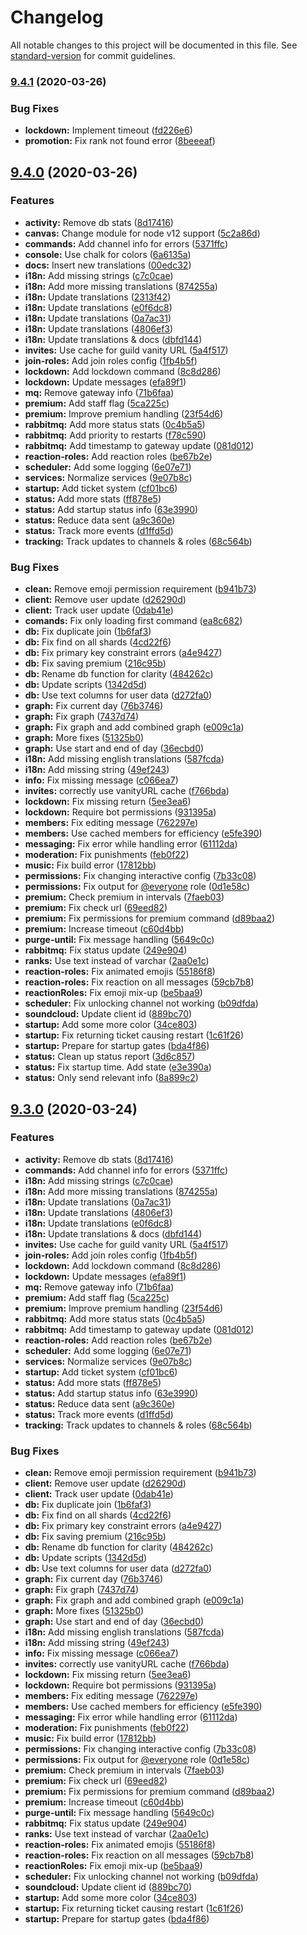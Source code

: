 # Changelog

All notable changes to this project will be documented in this file. See [standard-version](https://github.com/conventional-changelog/standard-version) for commit guidelines.

### [9.4.1](https://github.com/SideProjectGuys/invite-manager-bot/compare/v9.4.0...v9.4.1) (2020-03-26)

### Bug Fixes

- **lockdown:** Implement timeout ([fd226e6](https://github.com/SideProjectGuys/invite-manager-bot/commit/fd226e6edc9ad7676240e3d2966dda13f05f6285))
- **promotion:** Fix rank not found error ([8beeeaf](https://github.com/SideProjectGuys/invite-manager-bot/commit/8beeeaf0b16871fe8ccb9f2a8dac792eb98c19a3))

## [9.4.0](https://github.com/SideProjectGuys/invite-manager-bot/compare/v9.3.0...v9.4.0) (2020-03-26)

### Features

- **activity:** Remove db stats ([8d17416](https://github.com/SideProjectGuys/invite-manager-bot/commit/8d174164326571f510e93fea09c1146c4c8e1938))
- **canvas:** Change module for node v12 support ([5c2a86d](https://github.com/SideProjectGuys/invite-manager-bot/commit/5c2a86dfe28f15cc630a438750df35a858eea4fe))
- **commands:** Add channel info for errors ([5371ffc](https://github.com/SideProjectGuys/invite-manager-bot/commit/5371ffcb71a21e20d6cb8095310bdff9172be3d4))
- **console:** Use chalk for colors ([6a6135a](https://github.com/SideProjectGuys/invite-manager-bot/commit/6a6135ae634ef8e5a0586c338cc08ceb8f5a7d1f))
- **docs:** Insert new translations ([00edc32](https://github.com/SideProjectGuys/invite-manager-bot/commit/00edc32755286a0d34b1473a411c330a1d62da1c))
- **i18n:** Add missing strings ([c7c0cae](https://github.com/SideProjectGuys/invite-manager-bot/commit/c7c0cae5edf44e458b6f7dc599450dad196f9d6e))
- **i18n:** Add more missing translations ([874255a](https://github.com/SideProjectGuys/invite-manager-bot/commit/874255a78546f3be5c53c9739aa8210e0bfcceb8))
- **i18n:** Update translations ([2313f42](https://github.com/SideProjectGuys/invite-manager-bot/commit/2313f42b931463eb18d96ed1c9982c5b1f82dd3e))
- **i18n:** Update translations ([e0f6dc8](https://github.com/SideProjectGuys/invite-manager-bot/commit/e0f6dc89a2e77e7393ea0479d431027147ff3262))
- **i18n:** Update translations ([0a7ac31](https://github.com/SideProjectGuys/invite-manager-bot/commit/0a7ac3150ae291f7da9602d8afeaa2791e5f2455))
- **i18n:** Update translations ([4806ef3](https://github.com/SideProjectGuys/invite-manager-bot/commit/4806ef3e2d99877dcb9df4bf77716bdfc2edf86d))
- **i18n:** Update translations & docs ([dbfd144](https://github.com/SideProjectGuys/invite-manager-bot/commit/dbfd1447dbb20792595f076e2cf55f94e71d52ce))
- **invites:** Use cache for guild vanity URL ([5a4f517](https://github.com/SideProjectGuys/invite-manager-bot/commit/5a4f51704961e3b3d2848324c2dcd83d104153ac))
- **join-roles:** Add join roles config ([1fb4b5f](https://github.com/SideProjectGuys/invite-manager-bot/commit/1fb4b5f2ef1023d4d0dddee39f0cc028de9050f7))
- **lockdown:** Add lockdown command ([8c8d286](https://github.com/SideProjectGuys/invite-manager-bot/commit/8c8d286ac3bfb3a01f7f5be5da1a051b486e3805))
- **lockdown:** Update messages ([efa89f1](https://github.com/SideProjectGuys/invite-manager-bot/commit/efa89f1dedbd538f80fbb05c346ffb26e31246bc))
- **mq:** Remove gateway info ([71b6faa](https://github.com/SideProjectGuys/invite-manager-bot/commit/71b6faa128f8aa8cf1ee0e8333cfcb3db656001b))
- **premium:** Add staff flag ([5ca225c](https://github.com/SideProjectGuys/invite-manager-bot/commit/5ca225cd1594509cb9438e20aeea34cc8879afec))
- **premium:** Improve premium handling ([23f54d6](https://github.com/SideProjectGuys/invite-manager-bot/commit/23f54d604dbb4fe036955d145970acd37cc234b7))
- **rabbitmq:** Add more status stats ([0c4b5a5](https://github.com/SideProjectGuys/invite-manager-bot/commit/0c4b5a571f2c0959e8ef9fae44cb6a03eacb89dd))
- **rabbitmq:** Add priority to restarts ([f78c590](https://github.com/SideProjectGuys/invite-manager-bot/commit/f78c590f76444d59872c1978f8e1386316b92007))
- **rabbitmq:** Add timestamp to gateway update ([081d012](https://github.com/SideProjectGuys/invite-manager-bot/commit/081d012d2c9e3f0d1124fb5e063e40138042eafe))
- **reaction-roles:** Add reaction roles ([be67b2e](https://github.com/SideProjectGuys/invite-manager-bot/commit/be67b2e8b76ec9fbe6b1f119f5489817a4843840))
- **scheduler:** Add some logging ([6e07e71](https://github.com/SideProjectGuys/invite-manager-bot/commit/6e07e716b63e20b49a3d2940fbdf54d2266eebe2))
- **services:** Normalize services ([9e07b8c](https://github.com/SideProjectGuys/invite-manager-bot/commit/9e07b8c2b8d95968103e7441c5434b3e2d058577))
- **startup:** Add ticket system ([cf01bc6](https://github.com/SideProjectGuys/invite-manager-bot/commit/cf01bc6cbfb77e6b42fcffe74ca8eed7c65fe1e2))
- **status:** Add more stats ([ff878e5](https://github.com/SideProjectGuys/invite-manager-bot/commit/ff878e5593d30e63f435c7ff15d27d0f59626fc3))
- **status:** Add startup status info ([63e3990](https://github.com/SideProjectGuys/invite-manager-bot/commit/63e39900e92fd4a5572d74310e29a56d9fe981b8))
- **status:** Reduce data sent ([a9c360e](https://github.com/SideProjectGuys/invite-manager-bot/commit/a9c360e7b7c1975563780fd5bdb9b5a27c8ecbcb))
- **status:** Track more events ([d1ffd5d](https://github.com/SideProjectGuys/invite-manager-bot/commit/d1ffd5dcc8aa42c80f48df34bc6382173d5fd65b))
- **tracking:** Track updates to channels & roles ([68c564b](https://github.com/SideProjectGuys/invite-manager-bot/commit/68c564b3502de0462f9824eaa8e041f355f0c96d))

### Bug Fixes

- **clean:** Remove emoji permission requirement ([b941b73](https://github.com/SideProjectGuys/invite-manager-bot/commit/b941b738b097075fd9e8666d2621732c7b965d65))
- **client:** Remove user update ([d26290d](https://github.com/SideProjectGuys/invite-manager-bot/commit/d26290d4688c0c42e9d9e8fff44d6fd3657e496b))
- **client:** Track user update ([0dab41e](https://github.com/SideProjectGuys/invite-manager-bot/commit/0dab41eb26c1bd871f98472e6e35b2659e8c8093))
- **comands:** Fix only loading first command ([ea8c682](https://github.com/SideProjectGuys/invite-manager-bot/commit/ea8c682951c0adbc8fccedd14e62fd293ff0d676))
- **db:** Fix duplicate join ([1b6faf3](https://github.com/SideProjectGuys/invite-manager-bot/commit/1b6faf37e66aa9e38c9f1d668b99089e148201fa))
- **db:** Fix find on all shards ([4cd22f6](https://github.com/SideProjectGuys/invite-manager-bot/commit/4cd22f65516e86b87dd4fe363ce68ff97d24afa3))
- **db:** Fix primary key constraint errors ([a4e9427](https://github.com/SideProjectGuys/invite-manager-bot/commit/a4e9427619047e395e4721e15799f8c98b3bf6cc))
- **db:** Fix saving premium ([216c95b](https://github.com/SideProjectGuys/invite-manager-bot/commit/216c95b0086918c2102764517bad7177534b35bc))
- **db:** Rename db function for clarity ([484262c](https://github.com/SideProjectGuys/invite-manager-bot/commit/484262cb1e844f1107b701fe7e63b9a9a5a1c6e4))
- **db:** Update scripts ([1342d5d](https://github.com/SideProjectGuys/invite-manager-bot/commit/1342d5d4b0224b385dcc1bbdfdbd701f6cdaa2bf))
- **db:** Use text columns for user data ([d272fa0](https://github.com/SideProjectGuys/invite-manager-bot/commit/d272fa0a936e7770d069846e8efa2f8f1dc8fc49))
- **graph:** Fix current day ([76b3746](https://github.com/SideProjectGuys/invite-manager-bot/commit/76b3746c1fba5867b1d541e6eafe267d663ca207))
- **graph:** Fix graph ([7437d74](https://github.com/SideProjectGuys/invite-manager-bot/commit/7437d7423f62de1ddb0dc0f6fdcbb8e4425f6c04))
- **graph:** Fix graph and add combined graph ([e009c1a](https://github.com/SideProjectGuys/invite-manager-bot/commit/e009c1a775d08cc7a088873518a8e69e2d9eab86))
- **graph:** More fixes ([51325b0](https://github.com/SideProjectGuys/invite-manager-bot/commit/51325b02ac8d8c23f38ca10b3c244e227a25e609))
- **graph:** Use start and end of day ([36ecbd0](https://github.com/SideProjectGuys/invite-manager-bot/commit/36ecbd07fc3a99453138002492349f7f93c36fe5))
- **i18n:** Add missing english translations ([587fcda](https://github.com/SideProjectGuys/invite-manager-bot/commit/587fcdabf12201d1d1a3057107cb84bdda1e63a0))
- **i18n:** Add missing string ([49ef243](https://github.com/SideProjectGuys/invite-manager-bot/commit/49ef2433f780ee9873a010ed27d8d7d5846189b9))
- **info:** Fix missing message ([c066ea7](https://github.com/SideProjectGuys/invite-manager-bot/commit/c066ea78369d2055f2e67f95f08a72b3c82c70a6))
- **invites:** correctly use vanityURL cache ([f766bda](https://github.com/SideProjectGuys/invite-manager-bot/commit/f766bda2713396d096be1c73fad37957329278ae))
- **lockdown:** Fix missing return ([5ee3ea6](https://github.com/SideProjectGuys/invite-manager-bot/commit/5ee3ea6618a6bc0350f168fbd31833cc0e1d1ef0))
- **lockdown:** Require bot permissions ([931395a](https://github.com/SideProjectGuys/invite-manager-bot/commit/931395a9ee4f3b9bf08d227d92d9939b3c2c4301))
- **members:** Fix editing message ([762297e](https://github.com/SideProjectGuys/invite-manager-bot/commit/762297ed940544f15b468ecf204556882b4e3e97))
- **members:** Use cached members for efficiency ([e5fe390](https://github.com/SideProjectGuys/invite-manager-bot/commit/e5fe390b1354cedd5b1a2c91815f2007bd04af1c))
- **messaging:** Fix error while handling error ([61112da](https://github.com/SideProjectGuys/invite-manager-bot/commit/61112dad4a4006cfa8daf4a8aeb89493d9fa29b7))
- **moderation:** Fix punishments ([feb0f22](https://github.com/SideProjectGuys/invite-manager-bot/commit/feb0f22f60a6cfe35d6cc7a4cd9fe7b0ed7271c7))
- **music:** Fix build error ([17812bb](https://github.com/SideProjectGuys/invite-manager-bot/commit/17812bb10bf7ae414a79252d292fffdd787aaad5))
- **permissions:** Fix changing interactive config ([7b33c08](https://github.com/SideProjectGuys/invite-manager-bot/commit/7b33c089337d2f65fc9e6791cd1524eb6fd3c33e))
- **permissions:** Fix output for [@everyone](https://github.com/everyone) role ([0d1e58c](https://github.com/SideProjectGuys/invite-manager-bot/commit/0d1e58cb81409ba8b4b578b2a2064b4a1f7b997f))
- **premium:** Check premium in intervals ([7faeb03](https://github.com/SideProjectGuys/invite-manager-bot/commit/7faeb0387b3a1e60c6e65d2d9ebcb8c2788f40f7))
- **premium:** Fix check url ([69eed82](https://github.com/SideProjectGuys/invite-manager-bot/commit/69eed828c8038e4898ba775eb2430c3666cf42ab))
- **premium:** Fix permissions for premium command ([d89baa2](https://github.com/SideProjectGuys/invite-manager-bot/commit/d89baa2e1f7fe305cc295f2727c739bb62e7e880))
- **premium:** Increase timeout ([c60d4bb](https://github.com/SideProjectGuys/invite-manager-bot/commit/c60d4bb38fbe8b355caf800b9c0853ae12f47f9d))
- **purge-until:** Fix message handling ([5649c0c](https://github.com/SideProjectGuys/invite-manager-bot/commit/5649c0cd405754fb506ea624c3ad330c9f1bfacb))
- **rabbitmq:** Fix status update ([249e904](https://github.com/SideProjectGuys/invite-manager-bot/commit/249e9044418a51362c9b47054079853d1b271450))
- **ranks:** Use text instead of varchar ([2aa0e1c](https://github.com/SideProjectGuys/invite-manager-bot/commit/2aa0e1c33638108d07fa92b02981198eb28c68b8))
- **reaction-roles:** Fix animated emojis ([55186f8](https://github.com/SideProjectGuys/invite-manager-bot/commit/55186f8ba4e1efcb520e433d16d96009b7c0844c))
- **reaction-roles:** Fix reaction on all messages ([59cb7b8](https://github.com/SideProjectGuys/invite-manager-bot/commit/59cb7b8e8920e08d1eccce010c86157d4e7c7d91))
- **reactionRoles:** Fix emoji mix-up ([be5baa9](https://github.com/SideProjectGuys/invite-manager-bot/commit/be5baa92454b426b2bc2600627853862a229885a))
- **scheduler:** Fix unlocking channel not working ([b09dfda](https://github.com/SideProjectGuys/invite-manager-bot/commit/b09dfdac5eb0c62a43fae2e486658338a586602a))
- **soundcloud:** Update client id ([889bc70](https://github.com/SideProjectGuys/invite-manager-bot/commit/889bc70f5b600e6c4e29c1b3d2874a133c414064))
- **startup:** Add some more color ([34ce803](https://github.com/SideProjectGuys/invite-manager-bot/commit/34ce8035c327c652ec564ba62ca44846865b44cb))
- **startup:** Fix returning ticket causing restart ([1c61f26](https://github.com/SideProjectGuys/invite-manager-bot/commit/1c61f2699b00f7afe111f4b7612aee0efeedd999))
- **startup:** Prepare for startup gates ([bda4f86](https://github.com/SideProjectGuys/invite-manager-bot/commit/bda4f862517272ef2eda47bfe31e4056eda3c7ba))
- **status:** Clean up status report ([3d6c857](https://github.com/SideProjectGuys/invite-manager-bot/commit/3d6c857bc4d40da47f5897f0c675de1c8ab3a4b9))
- **status:** Fix startup time. Add state ([e3e390a](https://github.com/SideProjectGuys/invite-manager-bot/commit/e3e390a6e339f51412ba12f6aa3f2cb7ffafac19))
- **status:** Only send relevant info ([8a899c2](https://github.com/SideProjectGuys/invite-manager-bot/commit/8a899c2f5a61a4a384570d09b15819848a857154))

## [9.3.0](https://github.com/SideProjectGuys/invite-manager-bot/compare/v9.2.8...v9.3.0) (2020-03-24)

### Features

- **activity:** Remove db stats ([8d17416](https://github.com/SideProjectGuys/invite-manager-bot/commit/8d174164326571f510e93fea09c1146c4c8e1938))
- **commands:** Add channel info for errors ([5371ffc](https://github.com/SideProjectGuys/invite-manager-bot/commit/5371ffcb71a21e20d6cb8095310bdff9172be3d4))
- **i18n:** Add missing strings ([c7c0cae](https://github.com/SideProjectGuys/invite-manager-bot/commit/c7c0cae5edf44e458b6f7dc599450dad196f9d6e))
- **i18n:** Add more missing translations ([874255a](https://github.com/SideProjectGuys/invite-manager-bot/commit/874255a78546f3be5c53c9739aa8210e0bfcceb8))
- **i18n:** Update translations ([0a7ac31](https://github.com/SideProjectGuys/invite-manager-bot/commit/0a7ac3150ae291f7da9602d8afeaa2791e5f2455))
- **i18n:** Update translations ([4806ef3](https://github.com/SideProjectGuys/invite-manager-bot/commit/4806ef3e2d99877dcb9df4bf77716bdfc2edf86d))
- **i18n:** Update translations ([e0f6dc8](https://github.com/SideProjectGuys/invite-manager-bot/commit/e0f6dc89a2e77e7393ea0479d431027147ff3262))
- **i18n:** Update translations & docs ([dbfd144](https://github.com/SideProjectGuys/invite-manager-bot/commit/dbfd1447dbb20792595f076e2cf55f94e71d52ce))
- **invites:** Use cache for guild vanity URL ([5a4f517](https://github.com/SideProjectGuys/invite-manager-bot/commit/5a4f51704961e3b3d2848324c2dcd83d104153ac))
- **join-roles:** Add join roles config ([1fb4b5f](https://github.com/SideProjectGuys/invite-manager-bot/commit/1fb4b5f2ef1023d4d0dddee39f0cc028de9050f7))
- **lockdown:** Add lockdown command ([8c8d286](https://github.com/SideProjectGuys/invite-manager-bot/commit/8c8d286ac3bfb3a01f7f5be5da1a051b486e3805))
- **lockdown:** Update messages ([efa89f1](https://github.com/SideProjectGuys/invite-manager-bot/commit/efa89f1dedbd538f80fbb05c346ffb26e31246bc))
- **mq:** Remove gateway info ([71b6faa](https://github.com/SideProjectGuys/invite-manager-bot/commit/71b6faa128f8aa8cf1ee0e8333cfcb3db656001b))
- **premium:** Add staff flag ([5ca225c](https://github.com/SideProjectGuys/invite-manager-bot/commit/5ca225cd1594509cb9438e20aeea34cc8879afec))
- **premium:** Improve premium handling ([23f54d6](https://github.com/SideProjectGuys/invite-manager-bot/commit/23f54d604dbb4fe036955d145970acd37cc234b7))
- **rabbitmq:** Add more status stats ([0c4b5a5](https://github.com/SideProjectGuys/invite-manager-bot/commit/0c4b5a571f2c0959e8ef9fae44cb6a03eacb89dd))
- **rabbitmq:** Add timestamp to gateway update ([081d012](https://github.com/SideProjectGuys/invite-manager-bot/commit/081d012d2c9e3f0d1124fb5e063e40138042eafe))
- **reaction-roles:** Add reaction roles ([be67b2e](https://github.com/SideProjectGuys/invite-manager-bot/commit/be67b2e8b76ec9fbe6b1f119f5489817a4843840))
- **scheduler:** Add some logging ([6e07e71](https://github.com/SideProjectGuys/invite-manager-bot/commit/6e07e716b63e20b49a3d2940fbdf54d2266eebe2))
- **services:** Normalize services ([9e07b8c](https://github.com/SideProjectGuys/invite-manager-bot/commit/9e07b8c2b8d95968103e7441c5434b3e2d058577))
- **startup:** Add ticket system ([cf01bc6](https://github.com/SideProjectGuys/invite-manager-bot/commit/cf01bc6cbfb77e6b42fcffe74ca8eed7c65fe1e2))
- **status:** Add more stats ([ff878e5](https://github.com/SideProjectGuys/invite-manager-bot/commit/ff878e5593d30e63f435c7ff15d27d0f59626fc3))
- **status:** Add startup status info ([63e3990](https://github.com/SideProjectGuys/invite-manager-bot/commit/63e39900e92fd4a5572d74310e29a56d9fe981b8))
- **status:** Reduce data sent ([a9c360e](https://github.com/SideProjectGuys/invite-manager-bot/commit/a9c360e7b7c1975563780fd5bdb9b5a27c8ecbcb))
- **status:** Track more events ([d1ffd5d](https://github.com/SideProjectGuys/invite-manager-bot/commit/d1ffd5dcc8aa42c80f48df34bc6382173d5fd65b))
- **tracking:** Track updates to channels & roles ([68c564b](https://github.com/SideProjectGuys/invite-manager-bot/commit/68c564b3502de0462f9824eaa8e041f355f0c96d))

### Bug Fixes

- **clean:** Remove emoji permission requirement ([b941b73](https://github.com/SideProjectGuys/invite-manager-bot/commit/b941b738b097075fd9e8666d2621732c7b965d65))
- **client:** Remove user update ([d26290d](https://github.com/SideProjectGuys/invite-manager-bot/commit/d26290d4688c0c42e9d9e8fff44d6fd3657e496b))
- **client:** Track user update ([0dab41e](https://github.com/SideProjectGuys/invite-manager-bot/commit/0dab41eb26c1bd871f98472e6e35b2659e8c8093))
- **db:** Fix duplicate join ([1b6faf3](https://github.com/SideProjectGuys/invite-manager-bot/commit/1b6faf37e66aa9e38c9f1d668b99089e148201fa))
- **db:** Fix find on all shards ([4cd22f6](https://github.com/SideProjectGuys/invite-manager-bot/commit/4cd22f65516e86b87dd4fe363ce68ff97d24afa3))
- **db:** Fix primary key constraint errors ([a4e9427](https://github.com/SideProjectGuys/invite-manager-bot/commit/a4e9427619047e395e4721e15799f8c98b3bf6cc))
- **db:** Fix saving premium ([216c95b](https://github.com/SideProjectGuys/invite-manager-bot/commit/216c95b0086918c2102764517bad7177534b35bc))
- **db:** Rename db function for clarity ([484262c](https://github.com/SideProjectGuys/invite-manager-bot/commit/484262cb1e844f1107b701fe7e63b9a9a5a1c6e4))
- **db:** Update scripts ([1342d5d](https://github.com/SideProjectGuys/invite-manager-bot/commit/1342d5d4b0224b385dcc1bbdfdbd701f6cdaa2bf))
- **db:** Use text columns for user data ([d272fa0](https://github.com/SideProjectGuys/invite-manager-bot/commit/d272fa0a936e7770d069846e8efa2f8f1dc8fc49))
- **graph:** Fix current day ([76b3746](https://github.com/SideProjectGuys/invite-manager-bot/commit/76b3746c1fba5867b1d541e6eafe267d663ca207))
- **graph:** Fix graph ([7437d74](https://github.com/SideProjectGuys/invite-manager-bot/commit/7437d7423f62de1ddb0dc0f6fdcbb8e4425f6c04))
- **graph:** Fix graph and add combined graph ([e009c1a](https://github.com/SideProjectGuys/invite-manager-bot/commit/e009c1a775d08cc7a088873518a8e69e2d9eab86))
- **graph:** More fixes ([51325b0](https://github.com/SideProjectGuys/invite-manager-bot/commit/51325b02ac8d8c23f38ca10b3c244e227a25e609))
- **graph:** Use start and end of day ([36ecbd0](https://github.com/SideProjectGuys/invite-manager-bot/commit/36ecbd07fc3a99453138002492349f7f93c36fe5))
- **i18n:** Add missing english translations ([587fcda](https://github.com/SideProjectGuys/invite-manager-bot/commit/587fcdabf12201d1d1a3057107cb84bdda1e63a0))
- **i18n:** Add missing string ([49ef243](https://github.com/SideProjectGuys/invite-manager-bot/commit/49ef2433f780ee9873a010ed27d8d7d5846189b9))
- **info:** Fix missing message ([c066ea7](https://github.com/SideProjectGuys/invite-manager-bot/commit/c066ea78369d2055f2e67f95f08a72b3c82c70a6))
- **invites:** correctly use vanityURL cache ([f766bda](https://github.com/SideProjectGuys/invite-manager-bot/commit/f766bda2713396d096be1c73fad37957329278ae))
- **lockdown:** Fix missing return ([5ee3ea6](https://github.com/SideProjectGuys/invite-manager-bot/commit/5ee3ea6618a6bc0350f168fbd31833cc0e1d1ef0))
- **lockdown:** Require bot permissions ([931395a](https://github.com/SideProjectGuys/invite-manager-bot/commit/931395a9ee4f3b9bf08d227d92d9939b3c2c4301))
- **members:** Fix editing message ([762297e](https://github.com/SideProjectGuys/invite-manager-bot/commit/762297ed940544f15b468ecf204556882b4e3e97))
- **members:** Use cached members for efficiency ([e5fe390](https://github.com/SideProjectGuys/invite-manager-bot/commit/e5fe390b1354cedd5b1a2c91815f2007bd04af1c))
- **messaging:** Fix error while handling error ([61112da](https://github.com/SideProjectGuys/invite-manager-bot/commit/61112dad4a4006cfa8daf4a8aeb89493d9fa29b7))
- **moderation:** Fix punishments ([feb0f22](https://github.com/SideProjectGuys/invite-manager-bot/commit/feb0f22f60a6cfe35d6cc7a4cd9fe7b0ed7271c7))
- **music:** Fix build error ([17812bb](https://github.com/SideProjectGuys/invite-manager-bot/commit/17812bb10bf7ae414a79252d292fffdd787aaad5))
- **permissions:** Fix changing interactive config ([7b33c08](https://github.com/SideProjectGuys/invite-manager-bot/commit/7b33c089337d2f65fc9e6791cd1524eb6fd3c33e))
- **permissions:** Fix output for [@everyone](https://github.com/everyone) role ([0d1e58c](https://github.com/SideProjectGuys/invite-manager-bot/commit/0d1e58cb81409ba8b4b578b2a2064b4a1f7b997f))
- **premium:** Check premium in intervals ([7faeb03](https://github.com/SideProjectGuys/invite-manager-bot/commit/7faeb0387b3a1e60c6e65d2d9ebcb8c2788f40f7))
- **premium:** Fix check url ([69eed82](https://github.com/SideProjectGuys/invite-manager-bot/commit/69eed828c8038e4898ba775eb2430c3666cf42ab))
- **premium:** Fix permissions for premium command ([d89baa2](https://github.com/SideProjectGuys/invite-manager-bot/commit/d89baa2e1f7fe305cc295f2727c739bb62e7e880))
- **premium:** Increase timeout ([c60d4bb](https://github.com/SideProjectGuys/invite-manager-bot/commit/c60d4bb38fbe8b355caf800b9c0853ae12f47f9d))
- **purge-until:** Fix message handling ([5649c0c](https://github.com/SideProjectGuys/invite-manager-bot/commit/5649c0cd405754fb506ea624c3ad330c9f1bfacb))
- **rabbitmq:** Fix status update ([249e904](https://github.com/SideProjectGuys/invite-manager-bot/commit/249e9044418a51362c9b47054079853d1b271450))
- **ranks:** Use text instead of varchar ([2aa0e1c](https://github.com/SideProjectGuys/invite-manager-bot/commit/2aa0e1c33638108d07fa92b02981198eb28c68b8))
- **reaction-roles:** Fix animated emojis ([55186f8](https://github.com/SideProjectGuys/invite-manager-bot/commit/55186f8ba4e1efcb520e433d16d96009b7c0844c))
- **reaction-roles:** Fix reaction on all messages ([59cb7b8](https://github.com/SideProjectGuys/invite-manager-bot/commit/59cb7b8e8920e08d1eccce010c86157d4e7c7d91))
- **reactionRoles:** Fix emoji mix-up ([be5baa9](https://github.com/SideProjectGuys/invite-manager-bot/commit/be5baa92454b426b2bc2600627853862a229885a))
- **scheduler:** Fix unlocking channel not working ([b09dfda](https://github.com/SideProjectGuys/invite-manager-bot/commit/b09dfdac5eb0c62a43fae2e486658338a586602a))
- **soundcloud:** Update client id ([889bc70](https://github.com/SideProjectGuys/invite-manager-bot/commit/889bc70f5b600e6c4e29c1b3d2874a133c414064))
- **startup:** Add some more color ([34ce803](https://github.com/SideProjectGuys/invite-manager-bot/commit/34ce8035c327c652ec564ba62ca44846865b44cb))
- **startup:** Fix returning ticket causing restart ([1c61f26](https://github.com/SideProjectGuys/invite-manager-bot/commit/1c61f2699b00f7afe111f4b7612aee0efeedd999))
- **startup:** Prepare for startup gates ([bda4f86](https://github.com/SideProjectGuys/invite-manager-bot/commit/bda4f862517272ef2eda47bfe31e4056eda3c7ba))
